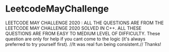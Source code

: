 # LeetcodeMayChallenge
LEETCODE MAY CHALLENGE 2020 : 
ALL THE QUESTIONS ARE FROM THE LEETCODE MAY CHALLENGE 2020 SOLVED IN C++.
ALL THESE QUESTIONS ARE FROM EASY TO MEDIUM LEVEL OF DIFFICULTY.
These question are only for help if you cant come to the logic (it's always preferred to try yourself first).
//It was real fun being consistent.//
Thanks!
